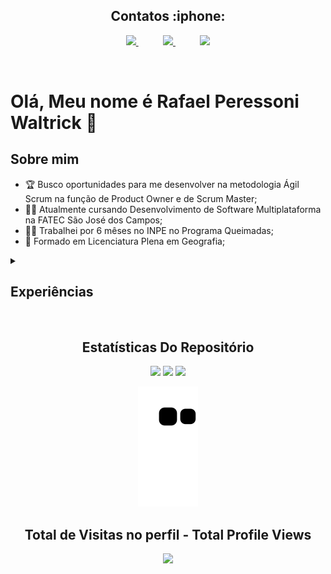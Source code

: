 <h2 align="center">Contatos :iphone:</h2>

<p align="center">
    <a href="https://www.linkedin.com/in/rafael-p-waltrick">
        <img src="https://img.shields.io/badge/linkedin-%230077B5.svg?&style=for-the-badge&logo=linkedin&logoColor=white&link=mailto:https://www.linkedin.com/in/rafael-p-waltrick/">
    </a>
    &nbsp;&nbsp;&nbsp;&nbsp;&nbsp;&nbsp;&nbsp;&nbsp;&nbsp;
    <a href="mailto:rafawaltrick@gmail.com">
        <img src="https://img.shields.io/badge/gmail-D14836?&style=for-the-badge&logo=gmail&logoColor=white&link=mailto:rafawaltrick@gmail.com">
    </a>
        &nbsp;&nbsp;&nbsp;&nbsp;&nbsp;&nbsp;&nbsp;&nbsp;&nbsp;
    <a href="https://t.me/rafawaltrick">
        <img  src="https://img.shields.io/badge/telegram-%23100000.svg?&style=for-the-badge&logo=telegram&logoColor=white&link=mailto:                           [https://web.telegram.org](https://t.me/rafawaltrick)">
    </a>

</p>
</br>

# Olá, Meu nome é Rafael Peressoni Waltrick 👋

## Sobre mim

- :trophy: Busco oportunidades para me desenvolver na metodologia Ágil Scrum na função de Product Owner e de Scrum Master;
- 👨‍💻 Atualmente cursando Desenvolvimento de Software Multiplataforma na FATEC São José dos Campos;
- 👨‍🎓 Trabalhei por 6 mêses no INPE no Programa Queimadas;
- :compass: Formado em Licenciatura Plena em Geografia;

<details>
   <summary><h2>Experiências</h2></summary>
   <br> 
No primeiro semestre, tinhamos que fazer um portal de comunição para a FATEC, era Pandemia da COVID 19 e o portal deles ficou sobrecarregado.

Nesse Projeto foi o meu primeiro contato com a Metodologia Ágil e eu desempenhei o papel de Scrum Master (SM). 

Foi um periodo confuso e cheio de dificuldades, Eu fiz as apresentações de todas as Sprints e resolvia os conflitos dentro da equipe, desde disistir do curso até a busca de soluções para que conseguissemos finalizar o projeto.

[Repositório Portal FATEC](https://github.com/EquipeGfour/API-GFour-Primeiro-Semestre-)


Já no segundo semestre, o desafio foi criar um porta de RH para a empresa Ionic Health.

Agora eu atuei no time de desenvolvimento no Front-End. O desafio foi trabalhar com React JavaScript. A cada semestre tinhamos que trabalhar com uma nova linguagem, o que é bastante desafiador. 

[Repositório Ionic Health](https://github.com/EquipeGfour/Api-2-Semestre-)


No terceiro semestre, também atuei no time de desenvolvimento e a linguagem agora era Java com Spring. E o objetivo era fazer a parte de criação de vendas para o Portal UOL, tinhamos que buscar uma solução para agilizar e amenizar o trabalho repetitivo da pessoa responsável pela criação dos produtos do Portal. Nesse semestre eu colaborei, também, com o Front-End.

[Repositório Portal UOL](https://github.com/EquipeGfour/API-3Semestre-UOL)


Recentimente no quarto semestre, meu papel foi como Product Owner (PO) e tinha mos que fazer uma estação metereológica para a empresa TecSus.

Aqui o desafio foi a linguagem C, C# no embarcado assim como a interação entre a estação física com o nosso sistema para mostrarmos os dados no dashboard.

[Repositório da Estação Metereológica](https://github.com/EquipeGfour/API-4SemestreDSM-EstacaoMeteorologica)

[Repositório com os nossos projetos](https://github.com/EquipeGfour)

</details>

</br>
<h2></h2>
<h2 align="center">Estatísticas Do Repositório</h2>

<div align="center">
<img height="150em" src="https://github-readme-stats.vercel.app/api?username=rafawaltrick&show_icons=true&theme=radical&include_all_commits=true&count_private=false&hide_border=true"/> 
<img height="150em" src="https://github-readme-stats.vercel.app/api/top-langs/?username=rafawaltrick&layout=compact&langs_count=10&theme=radical&hide_border=true"/>
<img height="150em" src="https://github-profile-summary-cards.vercel.app/api/cards/profile-details?username=rafawaltrick&theme=radical"/> 

![Snake animation](https://github.com/rafawaltrick/rafawaltrick/blob/output/github-contribution-grid-snake.svg)

<p align="center"> 

  ## Total de Visitas no perfil - Total Profile Views  <br>
 <p align="center"> 
   <img alingn="center" src="https://profile-counter.glitch.me/rafawaltrick/count.svg" />
 </p>

</p>
